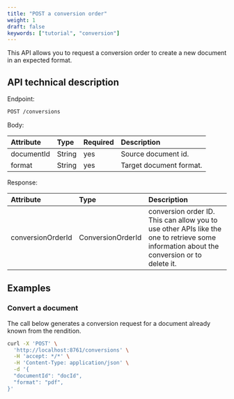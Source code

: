 ```yaml
---
title: "POST a conversion order"
weight: 1
draft: false
keywords: ["tutorial", "conversion"]
---
```


This API allows you to request a conversion order to create a new document in an expected format.

## API technical description

Endpoint:
```bash
POST /conversions
```

Body:

| Attribute             | Type                  | Required | Description             |
| :-------------------- | :-------------------- | :------- |:------------------------|
| documentId            | String                | yes      | Source document id.     |
| format                | String                | yes      | Target document format. |

Response:

| Attribute             | Type                  | Description                                                                                                                                   |
| :-------------------- | :-------------------- |:----------------------------------------------------------------------------------------------------------------------------------------------|
| conversionOrderId     | ConversionOrderId     | conversion order ID.<br>This can allow you to use other APIs like the one to retrieve some information about the conversion or to delete it.  |

## Examples

### Convert a document

The call below generates a conversion request for a document already known from the rendition.
```bash
curl -X 'POST' \
  'http://localhost:8761/conversions' \
  -H 'accept: */*' \
  -H 'Content-Type: application/json' \
  -d '{
  "documentId": "docId",
  "format": "pdf",
}'
```

